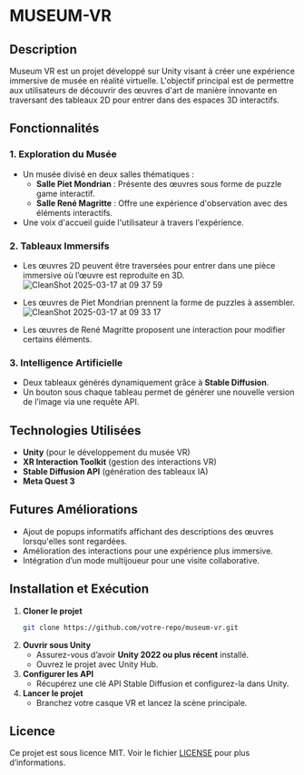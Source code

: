 # MUSEUM-VR

## Description
Museum VR est un projet développé sur Unity visant à créer une expérience immersive de musée en réalité virtuelle. L'objectif principal est de permettre aux utilisateurs de découvrir des œuvres d'art de manière innovante en traversant des tableaux 2D pour entrer dans des espaces 3D interactifs.

## Fonctionnalités
### 1. **Exploration du Musée**
- Un musée divisé en deux salles thématiques :
  - **Salle Piet Mondrian** : Présente des œuvres sous forme de puzzle game interactif.
  - **Salle René Magritte** : Offre une expérience d'observation avec des éléments interactifs.
- Une voix d'accueil guide l'utilisateur à travers l'expérience.

### 2. **Tableaux Immersifs**
- Les œuvres 2D peuvent être traversées pour entrer dans une pièce immersive où l’œuvre est reproduite en 3D.
![CleanShot 2025-03-17 at 09 37 59](https://github.com/user-attachments/assets/57db8503-64dc-494f-88a7-ef945ce60839)


- Les œuvres de Piet Mondrian prennent la forme de puzzles à assembler.
![CleanShot 2025-03-17 at 09 33 17](https://github.com/user-attachments/assets/ce35effb-70dc-4d58-b1e3-fc60f5873c8d)

- Les œuvres de René Magritte proposent une interaction pour modifier certains éléments.

### 3. **Intelligence Artificielle**
- Deux tableaux générés dynamiquement grâce à **Stable Diffusion**.
- Un bouton sous chaque tableau permet de générer une nouvelle version de l’image via une requête API.

## Technologies Utilisées
- **Unity** (pour le développement du musée VR)
- **XR Interaction Toolkit** (gestion des interactions VR)
- **Stable Diffusion API** (génération des tableaux IA)
- **Meta Quest 3**

## Futures Améliorations
- Ajout de popups informatifs affichant des descriptions des œuvres lorsqu'elles sont regardées.
- Amélioration des interactions pour une expérience plus immersive.
- Intégration d’un mode multijoueur pour une visite collaborative.

## Installation et Exécution
1. **Cloner le projet**
   ```sh
   git clone https://github.com/votre-repo/museum-vr.git
   ```
2. **Ouvrir sous Unity**
   - Assurez-vous d’avoir **Unity 2022 ou plus récent** installé.
   - Ouvrez le projet avec Unity Hub.
3. **Configurer les API**
   - Récupérez une clé API Stable Diffusion et configurez-la dans Unity.
4. **Lancer le projet**
   - Branchez votre casque VR et lancez la scène principale.

## Licence
Ce projet est sous licence MIT. Voir le fichier [LICENSE](LICENSE) pour plus d’informations.


